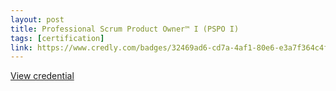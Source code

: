 ```yaml
---
layout: post
title: Professional Scrum Product Owner™ I (PSPO I)
tags: [certification]
link: https://www.credly.com/badges/32469ad6-cd7a-4af1-80e6-e3a7f364c4f6/linked_in_profile
---
```


<a href="https://www.credly.com/badges/32469ad6-cd7a-4af1-80e6-e3a7f364c4f6/linked_in_profile" target="_blank">View credential</a>